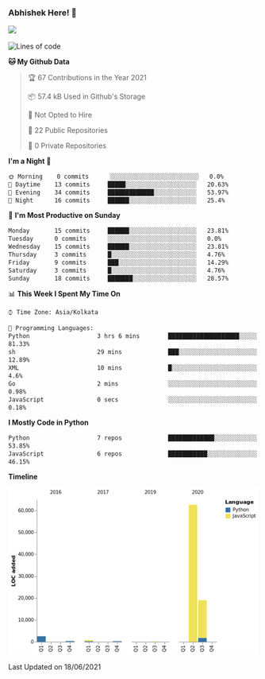 ### Abhishek Here! 👋
![](https://komarev.com/ghpvc/?username=5parkp1ug&color=green)

<!--
**5parkp1ug/5parkp1ug** is a ✨ _special_ ✨ repository because its `README.md` (this file) appears on your GitHub profile.

Here are some ideas to get you started:

- 🔭 I’m currently working on ...
- 🌱 I’m currently learning ...
- 👯 I’m looking to collaborate on ...
- 🤔 I’m looking for help with ...
- 💬 Ask me about ...
- 📫 How to reach me: ...
- 😄 Pronouns: ...
- ⚡ Fun fact: ...
-->

<!--START_SECTION:waka-->
![Lines of code](https://img.shields.io/badge/From%20Hello%20World%20I%27ve%20Written-85687%20lines%20of%20code-blue)

**🐱 My Github Data** 

> 🏆 67 Contributions in the Year 2021
 > 
> 📦 57.4 kB Used in Github's Storage 
 > 
> 🚫 Not Opted to Hire
 > 
> 📜 22 Public Repositories 
 > 
> 🔑 0 Private Repositories  
 > 
**I'm a Night 🦉** 

```text
🌞 Morning    0 commits      ░░░░░░░░░░░░░░░░░░░░░░░░░   0.0% 
🌆 Daytime    13 commits     █████░░░░░░░░░░░░░░░░░░░░   20.63% 
🌃 Evening    34 commits     █████████████░░░░░░░░░░░░   53.97% 
🌙 Night      16 commits     ██████░░░░░░░░░░░░░░░░░░░   25.4%

```
📅 **I'm Most Productive on Sunday** 

```text
Monday       15 commits     ██████░░░░░░░░░░░░░░░░░░░   23.81% 
Tuesday      0 commits      ░░░░░░░░░░░░░░░░░░░░░░░░░   0.0% 
Wednesday    15 commits     ██████░░░░░░░░░░░░░░░░░░░   23.81% 
Thursday     3 commits      █░░░░░░░░░░░░░░░░░░░░░░░░   4.76% 
Friday       9 commits      ███░░░░░░░░░░░░░░░░░░░░░░   14.29% 
Saturday     3 commits      █░░░░░░░░░░░░░░░░░░░░░░░░   4.76% 
Sunday       18 commits     ███████░░░░░░░░░░░░░░░░░░   28.57%

```


📊 **This Week I Spent My Time On** 

```text
⌚︎ Time Zone: Asia/Kolkata

💬 Programming Languages: 
Python                   3 hrs 6 mins        ████████████████████░░░░░   81.33% 
sh                       29 mins             ███░░░░░░░░░░░░░░░░░░░░░░   12.89% 
XML                      10 mins             █░░░░░░░░░░░░░░░░░░░░░░░░   4.6% 
Go                       2 mins              ░░░░░░░░░░░░░░░░░░░░░░░░░   0.98% 
JavaScript               0 secs              ░░░░░░░░░░░░░░░░░░░░░░░░░   0.18%

```

**I Mostly Code in Python** 

```text
Python                   7 repos             █████████████░░░░░░░░░░░░   53.85% 
JavaScript               6 repos             ███████████░░░░░░░░░░░░░░   46.15%

```


**Timeline**

![Chart not found](https://raw.githubusercontent.com/5parkp1ug/5parkp1ug/master/charts/bar_graph.png) 


 Last Updated on 18/06/2021
<!--END_SECTION:waka-->
